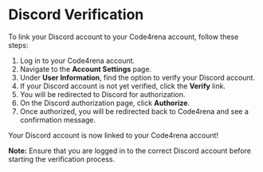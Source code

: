 # Discord Verification

To link your Discord account to your Code4rena account, follow these steps:

1. Log in to your Code4rena account.
2. Navigate to the **Account Settings** page.
3. Under **User Information**, find the option to verify your Discord account.
4. If your Discord account is not yet verified, click the **Verify** link.
5. You will be redirected to Discord for authorization.
6. On the Discord authorization page, click **Authorize**.
7. Once authorized, you will be redirected back to Code4rena and see a confirmation message.

Your Discord account is now linked to your Code4rena account!

**Note:** Ensure that you are logged in to the correct Discord account before starting the verification process.
